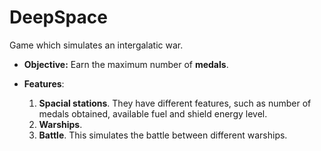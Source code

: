 # DeepSpace
Game which simulates an intergalatic war. 

- __Objective:__ Earn the maximum number of __medals__. 

- __Features__: 
	1. __Spacial stations__. They have different features, such as number of medals obtained, available fuel and shield energy level.
	2. __Warships__. 
	3. __Battle__. This simulates the battle between different warships. 
